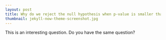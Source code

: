 ```yaml
---
layout: post
title: Why do we reject the null hypothesis when p-value is smaller than alpha?
thumbnail: jekyll-now-theme-screenshot.jpg
---
```


This is an interesting question. Do you have the same question?